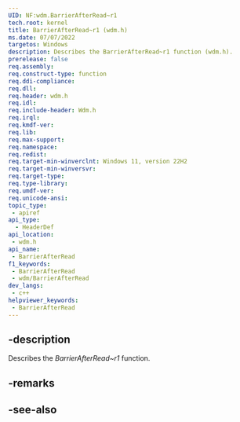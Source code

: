 ```yaml
---
UID: NF:wdm.BarrierAfterRead~r1
tech.root: kernel
title: BarrierAfterRead~r1 (wdm.h)
ms.date: 07/07/2022
targetos: Windows
description: Describes the BarrierAfterRead~r1 function (wdm.h).
prerelease: false
req.assembly: 
req.construct-type: function
req.ddi-compliance: 
req.dll: 
req.header: wdm.h
req.idl: 
req.include-header: Wdm.h
req.irql: 
req.kmdf-ver: 
req.lib: 
req.max-support: 
req.namespace: 
req.redist: 
req.target-min-winverclnt: Windows 11, version 22H2
req.target-min-winversvr: 
req.target-type: 
req.type-library: 
req.umdf-ver: 
req.unicode-ansi: 
topic_type:
 - apiref
api_type:
  - HeaderDef
api_location:
 - wdm.h
api_name:
 - BarrierAfterRead
f1_keywords:
 - BarrierAfterRead
 - wdm/BarrierAfterRead
dev_langs:
 - c++
helpviewer_keywords:
 - BarrierAfterRead
---
```


## -description

Describes the *BarrierAfterRead~r1* function.

## -remarks

## -see-also
